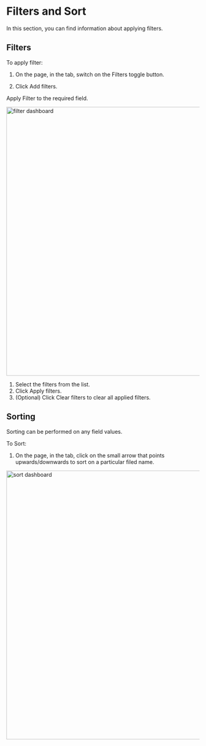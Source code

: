 # Filters and Sort

In this section, you can find information about applying filters.

## Filters

To apply filter:

1. On the page, in the tab, switch on the Filters toggle button.

1. Click Add filters.

Apply Filter to the required field.

   <img src="../images/filter-dashboard.png" alt="filter dashboard" width="700" height="700"/>

1. Select the filters from the list.
1. Click Apply filters.
1. (Optional) Click Clear filters to clear all applied filters.

## Sorting

Sorting can be performed on any field values.  

To Sort:

1. On the page, in the tab, click on the small arrow that points upwards/downwards to sort on a particular filed name. 

<img src="../images/filter-sort-dashboard.png" alt="sort dashboard" width="700" height="700"/>
